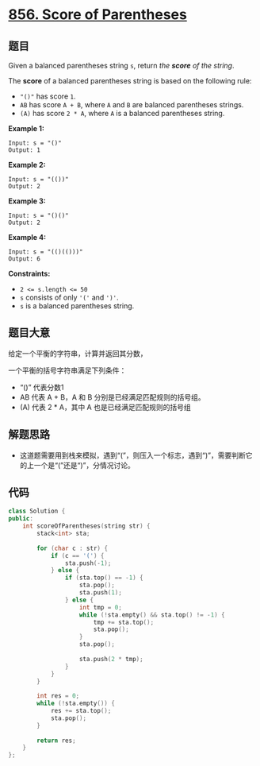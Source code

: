 # [856. Score of Parentheses](https://leetcode.com/problems/score-of-parentheses/)

## 题目

Given a balanced parentheses string `s`, return *the **score** of the string*.

The **score** of a balanced parentheses string is based on the following rule:

- `"()"` has score `1`.
- `AB` has score `A + B`, where `A` and `B` are balanced parentheses strings.
- `(A)` has score `2 * A`, where `A` is a balanced parentheses string.

 

**Example 1:**

```
Input: s = "()"
Output: 1
```

**Example 2:**

```
Input: s = "(())"
Output: 2
```

**Example 3:**

```
Input: s = "()()"
Output: 2
```

**Example 4:**

```
Input: s = "(()(()))"
Output: 6
```

 

**Constraints:**

- `2 <= s.length <= 50`
- `s` consists of only `'('` and `')'`.
- `s` is a balanced parentheses string.

## 题目大意

给定一个平衡的字符串，计算并返回其分数，

一个平衡的括号字符串满足下列条件：

* “()” 代表分数1
* AB 代表 A + B，A 和 B 分别是已经满足匹配规则的括号组。
* (A) 代表 2 * A，其中 A 也是已经满足匹配规则的括号组

## 解题思路

* 这道题需要用到栈来模拟，遇到“(”，则压入一个标志，遇到“)”，需要判断它的上一个是“(”还是“)”，分情况讨论。

## 代码

````c++
class Solution {
public:
    int scoreOfParentheses(string str) {
        stack<int> sta;
        
        for (char c : str) {
            if (c == '(') {
                sta.push(-1);
            } else {
                if (sta.top() == -1) {
                    sta.pop();
                    sta.push(1);
                } else {
                    int tmp = 0;
                    while (!sta.empty() && sta.top() != -1) {
                        tmp += sta.top();
                        sta.pop();
                    }
                    sta.pop();
                    
                    sta.push(2 * tmp);
                }
            }
        }
        
        int res = 0;
        while (!sta.empty()) {
            res += sta.top();
            sta.pop();
        }
        
        return res;
    }
};
````

